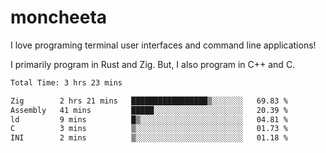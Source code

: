 # moncheeta

I love programing terminal user interfaces and command line applications!

I primarily program in Rust and Zig. But, I also program in C++ and C.

<!--START_SECTION:waka-->

```txt
Total Time: 3 hrs 23 mins

Zig        2 hrs 21 mins   █████████████████▒░░░░░░░   69.83 %
Assembly   41 mins         █████░░░░░░░░░░░░░░░░░░░░   20.39 %
ld         9 mins          █▒░░░░░░░░░░░░░░░░░░░░░░░   04.81 %
C          3 mins          ▒░░░░░░░░░░░░░░░░░░░░░░░░   01.73 %
INI        2 mins          ▒░░░░░░░░░░░░░░░░░░░░░░░░   01.18 %
```

<!--END_SECTION:waka-->
